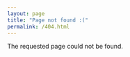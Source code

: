 ```yaml
---
layout: page
title: "Page not found :("
permalink: /404.html
---
```


The requested page could not be found.
